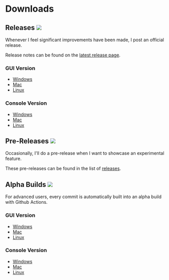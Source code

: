 # Downloads 

## Releases [![](https://img.shields.io/github/v/release/AssetRipper/AssetRipper)](https://github.com/AssetRipper/AssetRipper/releases/latest)

Whenever I feel significant improvements have been made, I post an official release. 

Release notes can be found on the [latest release page](https://github.com/AssetRipper/AssetRipper/releases/latest).

### GUI Version
* [Windows](https://github.com/AssetRipper/AssetRipper/releases/latest/download/AssetRipperGUI_win64.zip)
* [Mac](https://github.com/AssetRipper/AssetRipper/releases/latest/download/AssetRipperGUI_mac64.zip)
* [Linux](https://github.com/AssetRipper/AssetRipper/releases/latest/download/AssetRipperGUI_linux64.zip)

### Console Version
* [Windows](https://github.com/AssetRipper/AssetRipper/releases/latest/download/AssetRipperConsole_win64.zip)
* [Mac](https://github.com/AssetRipper/AssetRipper/releases/latest/download/AssetRipperConsole_mac64.zip)
* [Linux](https://github.com/AssetRipper/AssetRipper/releases/latest/download/AssetRipperConsole_linux64.zip)

## Pre-Releases [![](https://img.shields.io/github/v/release/AssetRipper/AssetRipper?include_prereleases&label=pre-release)](https://github.com/AssetRipper/AssetRipper/releases)

Occasionally, I'll do a pre-release when I want to showcase an experimental feature. 

These pre-releases can be found in the list of [releases](https://github.com/AssetRipper/AssetRipper/releases).

## Alpha Builds [![](https://img.shields.io/github/workflow/status/AssetRipper/AssetRipper/Publish/master)](https://nightly.link/AssetRipper/AssetRipper/workflows/publish/master)

For advanced users, every commit is automatically built into an alpha build with Github Actions. 

### GUI Version
* [Windows](https://nightly.link/AssetRipper/AssetRipper/workflows/publish/master/AssetRipperGUI_win64.zip)
* [Mac](https://nightly.link/AssetRipper/AssetRipper/workflows/publish/master/AssetRipperGUI_mac64.zip)
* [Linux](https://nightly.link/AssetRipper/AssetRipper/workflows/publish/master/AssetRipperGUI_linux64.zip)

### Console Version
* [Windows](https://nightly.link/AssetRipper/AssetRipper/workflows/publish/master/AssetRipperConsole_win64.zip)
* [Mac](https://nightly.link/AssetRipper/AssetRipper/workflows/publish/master/AssetRipperConsole_mac64.zip)
* [Linux](https://nightly.link/AssetRipper/AssetRipper/workflows/publish/master/AssetRipperConsole_linux64.zip)